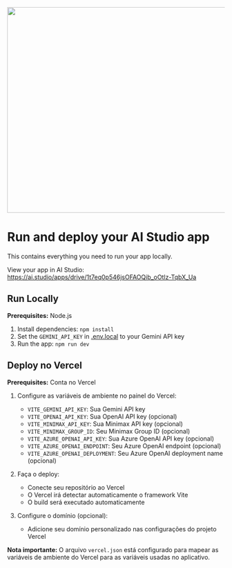 <div align="center">
<img width="1200" height="475" alt="GHBanner" src="https://github.com/user-attachments/assets/0aa67016-6eaf-458a-adb2-6e31a0763ed6" />
</div>

# Run and deploy your AI Studio app

This contains everything you need to run your app locally.

View your app in AI Studio: https://ai.studio/apps/drive/1t7eq0p546jsOFAOQib_oOtlz-TqbX_Ua

## Run Locally

**Prerequisites:**  Node.js


1. Install dependencies:
   `npm install`
2. Set the `GEMINI_API_KEY` in [.env.local](.env.local) to your Gemini API key
3. Run the app:
   `npm run dev`

## Deploy no Vercel

**Prerequisites:** Conta no Vercel

1. Configure as variáveis de ambiente no painel do Vercel:
   - `VITE_GEMINI_API_KEY`: Sua Gemini API key
   - `VITE_OPENAI_API_KEY`: Sua OpenAI API key (opcional)
   - `VITE_MINIMAX_API_KEY`: Sua Minimax API key (opcional)
   - `VITE_MINIMAX_GROUP_ID`: Seu Minimax Group ID (opcional)
   - `VITE_AZURE_OPENAI_API_KEY`: Sua Azure OpenAI API key (opcional)
   - `VITE_AZURE_OPENAI_ENDPOINT`: Seu Azure OpenAI endpoint (opcional)
   - `VITE_AZURE_OPENAI_DEPLOYMENT`: Seu Azure OpenAI deployment name (opcional)

2. Faça o deploy:
   - Conecte seu repositório ao Vercel
   - O Vercel irá detectar automaticamente o framework Vite
   - O build será executado automaticamente

3. Configure o domínio (opcional):
   - Adicione seu domínio personalizado nas configurações do projeto Vercel

**Nota importante:** O arquivo `vercel.json` está configurado para mapear as variáveis de ambiente do Vercel para as variáveis usadas no aplicativo.
